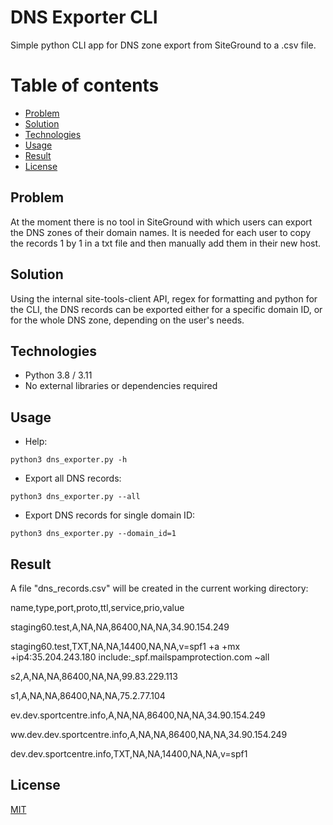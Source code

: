 # DNS Exporter CLI

Simple python CLI app for DNS zone export from SiteGround to a .csv file. 

# Table of contents
* [Problem](#Problem)
* [Solution](#Solution)
* [Technologies](#Technologies)
* [Usage](#Usage)
* [Result](#Result)
* [License](#License)

## Problem

At the moment there is no tool in SiteGround with which users can export the DNS zones of their domain names. It is needed for each user to copy the records 1 by 1 in a txt file and then manually add them in their new host. 

## Solution

Using the internal site-tools-client API, regex for formatting and python for the CLI, the DNS records can be exported either for a specific domain ID, or for the whole DNS zone, depending on the user's needs.

## Technologies
 - Python 3.8 / 3.11
 - No external libraries or dependencies required

## Usage

- Help:

```
python3 dns_exporter.py -h
```

- Export all DNS records:

```
python3 dns_exporter.py --all
```

- Export DNS records for single domain ID:

```
python3 dns_exporter.py --domain_id=1
```


## Result

A file "dns_records.csv" will be created in the current working directory:

<p>name,type,port,proto,ttl,service,prio,value</p>
<p>staging60.test,A,NA,NA,86400,NA,NA,34.90.154.249</p>
<p>staging60.test,TXT,NA,NA,14400,NA,NA,v=spf1 +a +mx +ip4:35.204.243.180 include:_spf.mailspamprotection.com ~all</p>
</p>s2,A,NA,NA,86400,NA,NA,99.83.229.113
</p>s1,A,NA,NA,86400,NA,NA,75.2.77.104
</p>ev.dev.sportcentre.info,A,NA,NA,86400,NA,NA,34.90.154.249
</p>ww.dev.dev.sportcentre.info,A,NA,NA,86400,NA,NA,34.90.154.249
<p>dev.dev.sportcentre.info,TXT,NA,NA,14400,NA,NA,v=spf1</p>


## License

[MIT](https://choosealicense.com/licenses/mit/)
